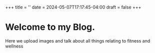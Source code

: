 +++
title = ''
date = 2024-05-07T17:17:45-04:00
draft = false
+++
# Welcome to my Blog. 

Here we upload images and talk about all things relating to fitness and wellness
